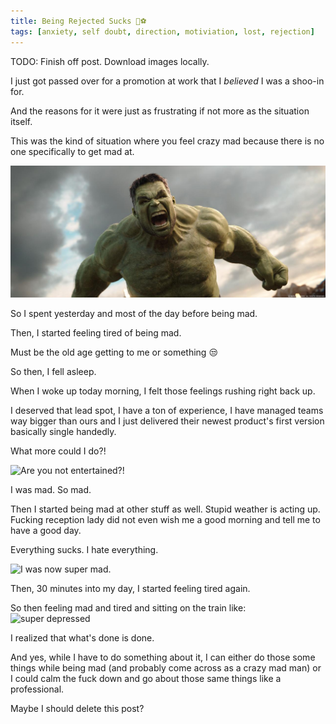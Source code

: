 ```yaml
---
title: Being Rejected Sucks 🏀⚽️
tags: [anxiety, self doubt, direction, motiviation, lost, rejection]
---
```


TODO: Finish off post. Download images locally.

I just got passed over for a promotion at work that I _believed_ I was a shoo-in for.

And the reasons for it were just as frustrating if not more as the situation itself.

This was the kind of situation where you feel crazy mad because there is no one specifically to get mad at.

<img src="hulk-mad.jpg" alt="As mad as the hulk"/>

So I spent yesterday and most of the day before being mad.

Then, I started feeling tired of being mad.

Must be the old age getting to me or something 😒

So then, I fell asleep.

When I woke up today morning, I felt those feelings rushing right back up.

I deserved that lead spot, I have a ton of experience, I have managed teams way bigger than ours and I just delivered their newest product's first version basically single handedly.

What more could I do?!

<img src="https://imgix.bustle.com/rehost/2016/9/13/ed3992ef-677d-4435-a0f3-7a528c466719.jpg?w=970&h=582&fit=crop&crop=faces&auto=format&q=70&dpr=2" alt="Are you not entertained?!" title="Was that not enough?!" />

I was mad. So mad.

Then I started being mad at other stuff as well. Stupid weather is acting up. Fucking reception lady did not even wish me a good morning and tell me to have a good day.

Everything sucks. I hate everything.

<img src="https://66.media.tumblr.com/85dd437108c133a42b3ed447698b9079/tumblr_nrifp9q28S1tr6pz0o1_1280.gif" alt="I was now super mad." />

Then, 30 minutes into my day, I started feeling tired again.

So then feeling mad and tired and sitting on the train like:
<img src="https://coldtones.files.wordpress.com/2013/07/dog.jpg" alt="super depressed" />

I realized that what's done is done.

And yes, while I have to do something about it, I can either do those some things while being mad (and probably come across as a crazy mad man) or I could calm the fuck down and go about those same things like a professional.

Maybe I should delete this post?
